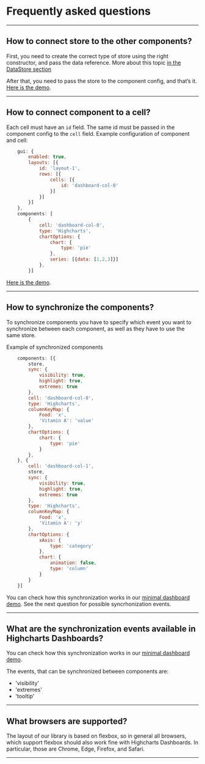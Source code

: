 Frequently asked questions
===

* * *
How to connect store to the other components?
---------------------------------------------

First, you need to create the correct type of store using the right constructor, and pass the data reference. More about this topic [in the DataStore section](https://www.highcharts.com/docs/dashboards/data-store)

After that, you need to pass the store to the component config, and that’s it.
[Here is the demo](https://jsfiddle.net/gh/get/library/pure/highcharts/highcharts/samples/dashboards/demos/dashboard-minimal).

* * *

How to connect component to a cell?
----------------------------------
Each cell must have an `id` field. The same id must be passed in the component config to the `cell` field. Example configuration of component and cell:

```js
    gui: {
        enabled: true,
        layouts: [{
            id: 'layout-1',
            rows: [{
                cells: [{
                    id: 'dashboard-col-0'
                }]
            }]
        }]
    },
    components: [
        {
            cell: 'dashboard-col-0',
            type: 'Highcharts',
            chartOptions: {
                chart: {
                    type: 'pie'
                },
                series: [{data: [1,2,3]}]
            },
        }]
```

[Here is the demo](https://jsfiddle.net/gh/get/library/pure/highcharts/highcharts/samples/dashboards/demos/component-highcharts).

* * *

How to synchronize the components?
-----------------------------
To synchronize components you have to specify which event you want to synchronize between each component, as well as they have to use the same store.

Example of synchronized components

```js
    components: [{
        store,
        sync: {
            visibility: true,
            highlight: true,
            extremes: true
        },
        cell: 'dashboard-col-0',
        type: 'Highcharts',
        columnKeyMap: {
            Food: 'x',
            'Vitamin A': 'value'
        },
        chartOptions: {
            chart: {
                type: 'pie'
            }
        },
    }, {
        cell: 'dashboard-col-1',
        store,
        sync: {
            visibility: true,
            highlight: true,
            extremes: true
        },
        type: 'Highcharts',
        columnKeyMap: {
            Food: 'x',
            'Vitamin A': 'y'
        },
        chartOptions: {
            xAxis: {
                type: 'category'
            },
            chart: {
                animation: false,
                type: 'column'
            }
        }
    }]
```



You can check how this synchronization works in our [minimal dashboard demo](https://jsfiddle.net/gh/get/library/pure/highcharts/highcharts/samples/dashboards/demos/dashboard-minimal).
See the next question for possible syncrhonization events.

* * *
What are the synchronization events available in Highcharts Dashboards?
-----------------------------------------------------------------------
You can check how this synchronization works in our [minimal dashboard demo](https://jsfiddle.net/gh/get/library/pure/highcharts/highcharts/samples/dashboards/demos/dashboard-minimal).

The events, that can be synchronized between components are:
* 'visibility’
* 'extremes'
* 'tooltip'

* * *
What browsers are supported?
---------------
The layout of our library is based on flexbox, so in general all browsers, which support flexbox should also work fine with Highcharts Dashboards.
In particular, those are Chrome, Edge, Firefox, and Safari.

* * *
